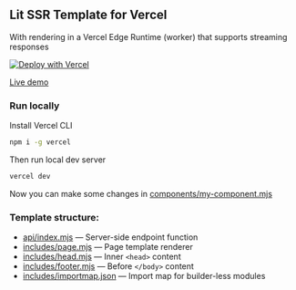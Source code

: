 ## Lit SSR Template for Vercel

With rendering in a Vercel Edge Runtime (worker) that supports streaming responses

[![Deploy with Vercel](https://vercel.com/button)](https://vercel.com/new/clone?repository-url=https%3A%2F%2Fgithub.com%2FPonomareVlad%2Flit-ssr-vercel%2Ftree%2Fedge&project-name=lit-ssr&repo-name=lit-ssr-vercel)

[Live demo](https://lit-ssr-edge-template.vercel.app)

### Run locally

Install Vercel CLI

```bash
npm i -g vercel
```

Then run local dev server

```bash
vercel dev
```

Now you can make some changes in [components/my-component.mjs](components/my-component.mjs)

### Template structure:

- [api/index.mjs](api/index.mjs) — Server-side endpoint function
- [includes/page.mjs](includes/page.mjs) — Page template renderer
- [includes/head.mjs](includes/head.mjs) — Inner `<head>` content
- [includes/footer.mjs](includes/footer.mjs) — Before `</body>` content
- [includes/importmap.json](includes/importmap.json) — Import map for builder-less modules
